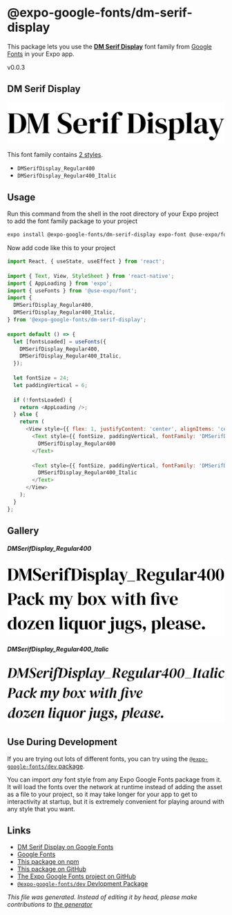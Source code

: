# @expo-google-fonts/dm-serif-display

This package lets you use the [**DM Serif Display**](https://fonts.google.com/specimen/DM+Serif+Display) font family from [Google Fonts](https://fonts.google.com/) in your Expo app.

v0.0.3

## DM Serif Display

![DM Serif Display](./font-family.png)

This font family contains [2 styles](#gallery).

- `DMSerifDisplay_Regular400`
- `DMSerifDisplay_Regular400_Italic`

## Usage

Run this command from the shell in the root directory of your Expo project to add the font family package to your project
```sh
expo install @expo-google-fonts/dm-serif-display expo-font @use-expo/font
```

Now add code like this to your project
```js
import React, { useState, useEffect } from 'react';

import { Text, View, StyleSheet } from 'react-native';
import { AppLoading } from 'expo';
import { useFonts } from '@use-expo/font';
import {
  DMSerifDisplay_Regular400,
  DMSerifDisplay_Regular400_Italic,
} from '@expo-google-fonts/dm-serif-display';

export default () => {
  let [fontsLoaded] = useFonts({
    DMSerifDisplay_Regular400,
    DMSerifDisplay_Regular400_Italic,
  });

  let fontSize = 24;
  let paddingVertical = 6;

  if (!fontsLoaded) {
    return <AppLoading />;
  } else {
    return (
      <View style={{ flex: 1, justifyContent: 'center', alignItems: 'center' }}>
        <Text style={{ fontSize, paddingVertical, fontFamily: 'DMSerifDisplay_Regular400' }}>
          DMSerifDisplay_Regular400
        </Text>

        <Text style={{ fontSize, paddingVertical, fontFamily: 'DMSerifDisplay_Regular400_Italic' }}>
          DMSerifDisplay_Regular400_Italic
        </Text>
      </View>
    );
  }
};

```

## Gallery

##### DMSerifDisplay_Regular400
![DMSerifDisplay_Regular400](./e1157689ec181ea520aeee52f8f7f8c16e0ced52d30800c402aae31faf50985a.ttf.png)

##### DMSerifDisplay_Regular400_Italic
![DMSerifDisplay_Regular400_Italic](./007cfd580d7b1323a1b43156d2591b8119745361daba6117832dcbfb0146a36a.ttf.png)


## Use During Development

If you are trying out lots of different fonts, you can try using the [`@expo-google-fonts/dev` package](https://github.com/expo/google-fonts/tree/master/font-packages/dev#readme).

You can import *any* font style from any Expo Google Fonts package from it. It will load the fonts
over the network at runtime instead of adding the asset as a file to your project, so it may take longer
for your app to get to interactivity at startup, but it is extremely convenient
for playing around with any style that you want.

## Links

- [DM Serif Display on Google Fonts](https://fonts.google.com/specimen/DM+Serif+Display)
- [Google Fonts](https://fonts.google.com/)
- [This package on npm](https://www.npmjs.com/package/@expo-google-fonts/dm-serif-display)
- [This package on GitHub](https://github.com/expo/google-fonts/tree/master/font-packages/dm-serif-display)
- [The Expo Google Fonts project on GitHub](https://github.com/expo/google-fonts)
- [`@expo-google-fonts/dev` Devlopment Package](https://github.com/expo/google-fonts/tree/master/font-packages/dev)


*This file was generated. Instead of editing it by head, please make contributions to [the generator](https://github.com/expo/google-fonts/tree/master/packages/generator)*
